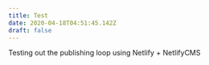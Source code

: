 ```yaml
---
title: Test
date: 2020-04-18T04:51:45.142Z
draft: false
---
```

Testing out the publishing loop using Netlify + NetlifyCMS